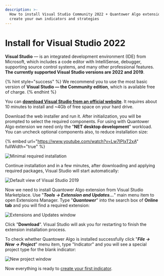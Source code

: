 ```yaml
---
description: >-
  How to install Visual Studio Community 2022 + Quantower Algo extension, and
  create your own indicators and strategies
---
```


# Install for Visual Studio 2022

**Visual Studio** — is an integrated development environment (IDE) from Microsoft, which includes a code editor with IntelliSense, debugger, supporting source control systems, and many other professional features. **The currently supported Visual Studio versions are 2022 and 2019**.&#x20;

{% hint style="success" %}
We recommend you to use the most basic version of **Visual Studio — the Community edition**, which is available free of charge.
{% endhint %}

You can [**download Visual Studio from an official website**](https://visualstudio.microsoft.com/ru/thank-you-downloading-visual-studio/?sku=Community\&rel=16). It requires about 10 minutes to install and \~4Gb of free space on your hard drive.

Download the web installer and run it. After initialization, you will be prompted to select the required components. For using with Quantower Algo extension we need only the "**NET desktop development**" workload. You can uncheck optional components also, to reduce installation size:



{% embed url="https://www.youtube.com/watch?v=Lw7lPIxT2xA" fullWidth="true" %}

![Minimal required installation](<../.gitbook/assets/Screenshot\_3 (1).png>)

Continue installation and in a few minutes, after downloading and applying required packages, Visual Studio will start automatically:

![Default view of Visual Studio 2019](<../.gitbook/assets/Screenshot\_1 (1).png>)

Now we need to install Quantower Algo extension from Visual Studio Marketplace. Use "_**Tools -> Extension and Updates...**_" main menu item to open Extensions Manager. Type "_**Quantower**_" into the search box of **Online tab** and you will find a required extension:

![Extensions and Updates window](<../.gitbook/assets/Screenshot\_2 (1).png>)

Click "**Download**". Visual Studio will ask you for restarting to finish the extension installation process.

To check whether Quantower Algo is installed successfully click "_**File -> New -> Project**_" menu item, type "Indicator" and you will see a special project type for the blank indicator:

![New project window](<../.gitbook/assets/Screenshot\_4 (2).png>)

Now everything is ready to [create your first indicator](simple-indicator.md).
